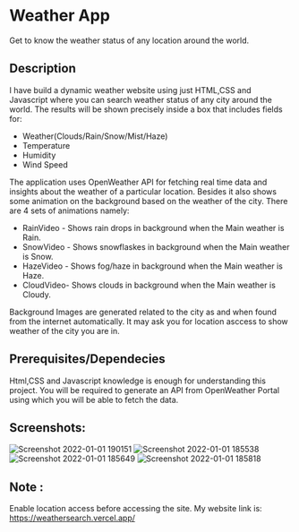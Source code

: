 # Weather App
Get to know the weather status of any location around the world.

## Description
I have build a dynamic weather website using just HTML,CSS and Javascript where you can search weather status of any city around the world. The results will be shown precisely inside a box that includes fields for:
* Weather(Clouds/Rain/Snow/Mist/Haze)
* Temperature 
* Humidity
* Wind Speed

The application uses OpenWeather API for fetching real time data and insights about the weather of a particular location.
Besides it also shows some animation on the background based on the weather of the city. There are 4 sets of animations namely:
* RainVideo - Shows rain drops in background when the Main weather is Rain.
* SnowVideo - Shows snowflaskes in background when the Main weather is Snow.
* HazeVideo - Shows fog/haze in background when the Main weather is Haze.
* CloudVideo- Shows clouds in background when the Main weather is Cloudy.

Background Images are generated related to the city as and when found from the internet automatically.
It may ask you for location asccess to show weather of the city you are in.
## Prerequisites/Dependecies
Html,CSS and Javascript knowledge is enough for understanding this project. You will be required to generate an API from OpenWeather Portal using which you will be able to fetch the data.

## Screenshots:


![Screenshot 2022-01-01 190151](https://user-images.githubusercontent.com/92089364/147852944-0a977856-8702-48a5-91b9-2aaa903757b4.png)
![Screenshot 2022-01-01 185538](https://user-images.githubusercontent.com/92089364/147852947-ce300f73-2e51-4b8b-abfc-a503e1bee3ab.png)
![Screenshot 2022-01-01 185649](https://user-images.githubusercontent.com/92089364/147852948-3ee90ff4-7b0a-4368-b4ba-b3a14cfbce2c.png)
![Screenshot 2022-01-01 185818](https://user-images.githubusercontent.com/92089364/147852950-73f1a9e8-501f-4b89-97e8-c99ca806e56b.png)

## Note : 
Enable location access before accessing the site. My website link is: https://weathersearch.vercel.app/ 

